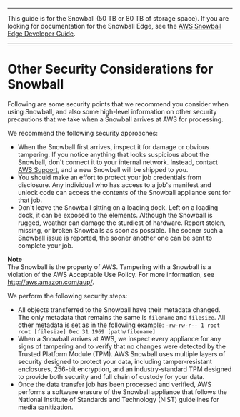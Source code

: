 --------

This guide is for the Snowball \(50 TB or 80 TB of storage space\)\. If you are looking for documentation for the Snowball Edge, see the [AWS Snowball Edge Developer Guide](http://docs.aws.amazon.com/snowball/latest/developer-guide/whatisedge.html)\.

--------

# Other Security Considerations for Snowball<a name="security-considerations"></a>

Following are some security points that we recommend you consider when using Snowball, and also some high\-level information on other security precautions that we take when a Snowball arrives at AWS for processing\.

We recommend the following security approaches:
+ When the Snowball first arrives, inspect it for damage or obvious tampering\. If you notice anything that looks suspicious about the Snowball, don't connect it to your internal network\. Instead, contact [AWS Support](https://aws.amazon.com/premiumsupport/), and a new Snowball will be shipped to you\.
+ You should make an effort to protect your job credentials from disclosure\. Any individual who has access to a job's manifest and unlock code can access the contents of the Snowball appliance sent for that job\.
+ Don't leave the Snowball sitting on a loading dock\. Left on a loading dock, it can be exposed to the elements\. Although the Snowball is rugged, weather can damage the sturdiest of hardware\. Report stolen, missing, or broken Snowballs as soon as possible\. The sooner such a Snowball issue is reported, the sooner another one can be sent to complete your job\.

**Note**  
The Snowball is the property of AWS\. Tampering with a Snowball is a violation of the AWS Acceptable Use Policy\. For more information, see [http://aws\.amazon\.com/aup/](http://aws.amazon.com/aup/)\.

We perform the following security steps:
+ All objects transferred to the Snowball have their metadata changed\. The only metadata that remains the same is `filename` and `filesize`\. All other metadata is set as in the following example: `-rw-rw-r-- 1 root root [filesize] Dec 31 1969 [path/filename]`
+ When a Snowball arrives at AWS, we inspect every appliance for any signs of tampering and to verify that no changes were detected by the Trusted Platform Module \(TPM\)\. AWS Snowball uses multiple layers of security designed to protect your data, including tamper\-resistant enclosures, 256\-bit encryption, and an industry\-standard TPM designed to provide both security and full chain of custody for your data\. 
+ Once the data transfer job has been processed and verified, AWS performs a software erasure of the Snowball appliance that follows the National Institute of Standards and Technology \(NIST\) guidelines for media sanitization\.